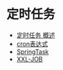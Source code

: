 # 定时任务

- [定时任务 概述](Overview.md)
- [cron表达式](cron.md)
- [SpringTask](SpringTask/index.md)
- [XXL-JOB](XXL-JOB/index.md)